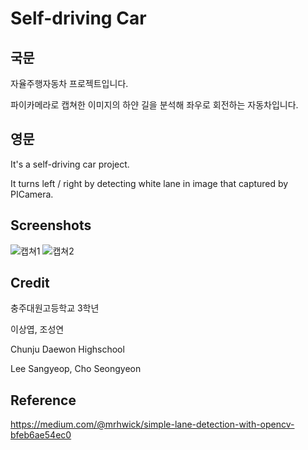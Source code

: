 # Self-driving Car

## 국문
자율주행자동차 프로젝트입니다.

파이카메라로 캡쳐한 이미지의 하얀 길을 분석해 좌우로 회전하는 자동차입니다.

## 영문
It's a self-driving car project.

It turns left / right by detecting white lane in image that captured by PICamera.

## Screenshots
![캡쳐1](https://raw.githubusercontent.com/cstria0106/Self-driving-Car/master/img/captures/1.png)
![캡쳐2](https://raw.githubusercontent.com/cstria0106/Self-driving-Car/master/img/captures/2.png)

## Credit
충주대원고등학교 3학년

이상엽, 조성연

Chunju Daewon Highschool

Lee Sangyeop, Cho Seongyeon

## Reference
https://medium.com/@mrhwick/simple-lane-detection-with-opencv-bfeb6ae54ec0

